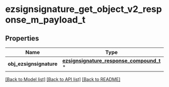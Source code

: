 # ezsignsignature_get_object_v2_response_m_payload_t

## Properties
Name | Type | Description | Notes
------------ | ------------- | ------------- | -------------
**obj_ezsignsignature** | [**ezsignsignature_response_compound_t**](ezsignsignature_response_compound.md) \* |  | 

[[Back to Model list]](../README.md#documentation-for-models) [[Back to API list]](../README.md#documentation-for-api-endpoints) [[Back to README]](../README.md)


